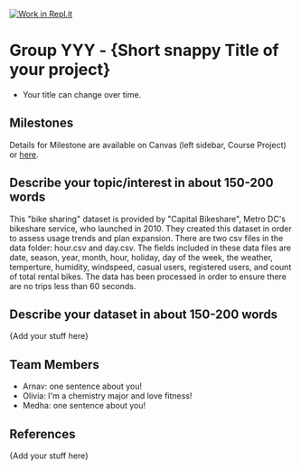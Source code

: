 [![Work in Repl.it](https://classroom.github.com/assets/work-in-replit-14baed9a392b3a25080506f3b7b6d57f295ec2978f6f33ec97e36a161684cbe9.svg)](https://classroom.github.com/online_ide?assignment_repo_id=363609&assignment_repo_type=GroupAssignmentRepo)
# Group YYY - {Short snappy Title of your project}

- Your title can change over time.

## Milestones

Details for Milestone are available on Canvas (left sidebar, Course Project) or [here](https://firas.moosvi.com/courses/data301/project/milestone01.html).

## Describe your topic/interest in about 150-200 words

This "bike sharing" dataset is provided by "Capital Bikeshare", Metro DC's bikeshare service, who launched in 2010. They created this dataset in order to assess usage trends and plan expansion.  There are two csv files in the data folder: hour.csv and day.csv. The fields included in these data files are date, season, year, month, hour, holiday, day of the week, the weather, temperture, humidity, windspeed, casual users, registered users, and count of total rental bikes. The data has been processed in order to ensure there are no trips less than 60 seconds. 

## Describe your dataset in about 150-200 words

{Add your stuff here}

## Team Members

- Arnav: one sentence about you!
- Olivia: I'm a chemistry major and love fitness!
- Medha: one sentence about you!

## References

{Add your stuff here}
